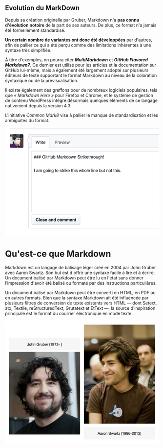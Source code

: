 ## Evolution du MarkDown

Depuis sa création originelle par Gruber, Markdown n'a **pas connu d'évolution notoire** de la part de ses auteurs. De plus, ce format n'a jamais été formellement standardisé.

**Un certain nombre de variantes ont donc été développées** par d'autres, afin de pallier ce qui a été perçu comme des limitations inhérentes à une syntaxe très simplifiée.

À titre d'exemples, on pourra citer __*MultiMarkdown*__ et __*GitHub Flavored Markdown7*__. Ce dernier est utilisé pour les articles et la documentation sur GitHub lui-même, mais a également été largement adopté sur plusieurs éditeurs de texte supportant le format Markdown au niveau de la coloration syntaxique ou de la prévisualisation.

Il existe également des greffons pour de nombreux logiciels populaires, tels que *« Markdown Here »* pour Firefox et Chrome, et le système de gestion de contenu WordPress intègre désormais quelques éléments de ce langage nativement depuis la version 4.3.

L'initiative *Common Mark8* vise à pallier le manque de standardisation et les ambiguïtés du format.

![exemple de MarkDown en gif](/exemple.gif)


# Qu'est-ce que Markdown 

Markdown est un langage de balisage léger créé en 2004 par John Gruber avec Aaron Swartz. Son but est d'offrir une syntaxe facile à lire et à écrire. Un document balisé par Markdown peut être lu en l'état sans donner l’impression d'avoir été balisé ou formaté par des instructions particulières.

Un document balisé par Markdown peut être converti en HTML, en PDF ou en autres formats. Bien que la syntaxe Markdown ait été influencée par plusieurs filtres de conversion de texte existants vers HTML — dont Setext, atx, Textile, reStructuredText, Grutatext et EtText —, la source d’inspiration principale est le format du courrier électronique en mode texte.



![Photo de Jhon et Aaron](/jhon-aaron.jpg)
